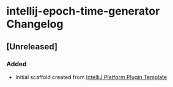 <!-- Keep a Changelog guide -> https://keepachangelog.com -->

# intellij-epoch-time-generator Changelog

## [Unreleased]
### Added
- Initial scaffold created from [IntelliJ Platform Plugin Template](https://github.com/JetBrains/intellij-platform-plugin-template)
